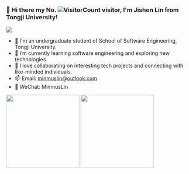 ### 👋 Hi there my No. ![VisitorCount](https://profile-counter.glitch.me/MinmusLin/count.svg) visitor, I'm Jishen Lin from Tongji University!

<img src="https://quotes-github-readme.vercel.app/api?type=horizontal&theme=tokyonight"/>

* 🚀 I'm an undergraduate student of School of Software Engineering, Tongji University.
* 🌱 I’m currently learning software engineering and exploring new technologies.
* 🔭 I love collaborating on interesting tech projects and connecting with like-minded individuals.
* 📫 Email: minmuslin@outlook.com
* 💬 WeChat: MinmusLin

<div>
  <img src="https://github-readme-stats.vercel.app/api?username=MinmusLin&show_icons=true&theme=tokyonight&count_private=true" height="200"/>
  <img src="https://github-readme-stats.vercel.app/api/top-langs/?username=MinmusLin&theme=tokyonight&layout=compact" height="200"/>
</div>
